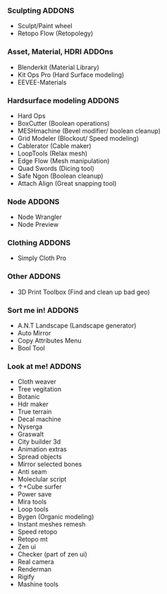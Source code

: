 ### Sculpting ADDONS

- Sculpt/Paint wheel
- Retopo Flow (Retopolegy)

### Asset, Material, HDRI ADDOns
- Blenderkit (Material Library)
- Kit Ops Pro (Hard Surface modeling)
- EEVEE-Materials

### Hardsurface modeling ADDONS
- Hard Ops
- BoxCutter (Boolean operations)
- MESHmachine (Bevel modifier/ boolean cleanup)
- Grid Modeler (Blockout/ Speed modeling)
- Cablerator (Cable maker)
- LoopTools (Relax mesh)
- Edge Flow (Mesh manipulation)
- Quad Swords (Dicing tool)
- Safe Ngon (Boolean cleanup)
- Attach Align (Great snapping tool)


### Node ADDONS
- Node Wrangler
- Node Preview

### Clothing ADDONS
- Simply Cloth Pro

### Other ADDONS
- 3D Print Toolbox (Find and clean up bad geo)

### Sort me in! ADDONS
- A.N.T Landscape (Landscape generator)
- Auto Mirror
- Copy Attributes Menu
- Bool Tool

### Look at me! ADDONS
- Cloth weaver
- Tree vegitation
- Botanic
- Hdr maker
- True terrain
- Decal machine
- Nyserga
- Graswalt
- City builder 3d
- Animation extras
- Spread objects
- Mirror selected bones
- Anti seam
- Moleclular script
- ↑+Cube surfer
- Power save
- Mira tools
- Loop tools
- Bygen (Organic modeling)
- Instant meshes remesh
- Speed retopo
- Retopo mt
- Zen ui
- Checker (part of zen ui)
- Real camera
- Renderman
- Rigify
- Mashine tools
